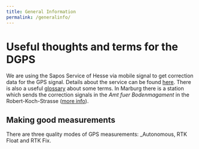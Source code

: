 ```yaml
---
title: General Information
permalink: /generalinfo/
---
```




# Useful thoughts and terms for the DGPS



We are using the Sapos Service of Hesse via mobile signal  to get 
correction data for the GPS signal. Details about the service can be 
found [here](http://sapos.hvbg.hessen.de/info.php). There is also a 
useful [glossary](http://sapos.hvbg.hessen.de/info.php) about some 
terms. In Marburg there is a station which sends the correction signals 
in the *Amt fuer Bodenmagament* in the Robert-Koch-Strasse ([more 
info](http://sapos.hvbg.hessen.de/refmap.php?detail=0453)).



## Making good measurements

There are three quality modes of GPS measurements: _Autonomous, RTK Float 
and RTK Fix.












